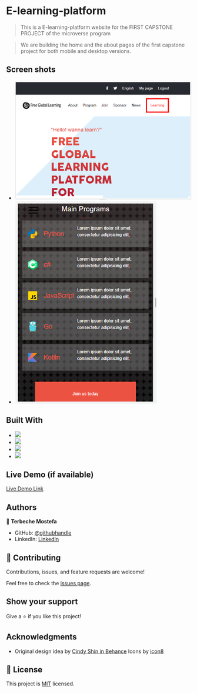 # E-learning-platform

> This is a E-learning-platform website for the FIRST CAPSTONE PROJECT of the microverse program

> We are building the home and the about pages of the first capstone project for both mobile and desktop versions.

## Screen shots

- ![](./screen/screen1.PNG)
- ![](./screen/screen2.PNG)

## Built With

- ![](https://img.shields.io/badge/Github-blueviolet)
- ![](https://img.shields.io/badge/HTML-purple)
- ![](https://img.shields.io/badge/CSS-blue)
- ![](https://img.shields.io/badge/Javascript-blue)

## Live Demo (if available)

[Live Demo Link](https://terbeche.github.io/E-learning-platform/)

## Authors

👤 **Terbeche Mostefa**

- GitHub: [@githubhandle](https://github.com/Terbeche)
- LinkedIn: [LinkedIn](https://www.linkedin.com/in/mustapha-terbeche/)

## 🤝 Contributing

Contributions, issues, and feature requests are welcome!

Feel free to check the [issues page](https://github.com/Terbeche/Project-1-Setup-and-mobile-version-skeleton/issues/5).

## Show your support

Give a ⭐️ if you like this project!

## Acknowledgments

- Original design idea by [Cindy Shin in Behance](https://www.behance.net/gallery/29845175/CC-Global-Summit-2015)
  Icons by [icon8](https://icons8.com/)

## 📝 License

This project is [MIT](./MIT.md) licensed.
